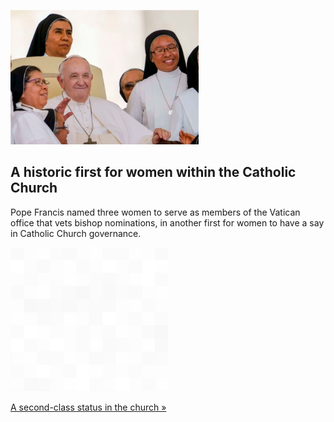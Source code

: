 
![A historic first for women within the Catholic Church](./20220713175855.png)
## A historic first for women within the Catholic Church

Pope Francis named three women to serve as members of the Vatican office that vets bishop nominations, in another first for women to have a say in Catholic Church governance.

![pic](../square_bg.png)

[A second-class status in the church »](https://www.yahoo.com/news/vatican-names-3-women-office-112238545.html)
